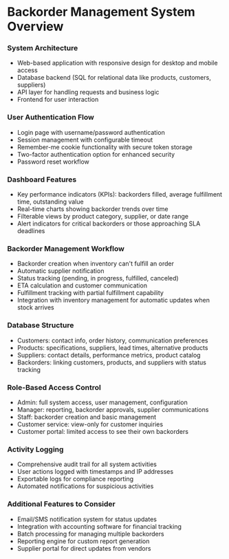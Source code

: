 # Backorder Management System Overview
### System Architecture

- Web-based application with responsive design for desktop and mobile access
- Database backend (SQL for relational data like products, customers, suppliers)
- API layer for handling requests and business logic
- Frontend for user interaction

### User Authentication Flow

- Login page with username/password authentication
- Session management with configurable timeout
- Remember-me cookie functionality with secure token storage
- Two-factor authentication option for enhanced security
- Password reset workflow

### Dashboard Features

- Key performance indicators (KPIs): backorders filled, average fulfillment time, outstanding value
- Real-time charts showing backorder trends over time
- Filterable views by product category, supplier, or date range
- Alert indicators for critical backorders or those approaching SLA deadlines

### Backorder Management Workflow

- Backorder creation when inventory can't fulfill an order
- Automatic supplier notification
- Status tracking (pending, in progress, fulfilled, canceled)
- ETA calculation and customer communication
- Fulfillment tracking with partial fulfillment capability
- Integration with inventory management for automatic updates when stock arrives

### Database Structure

- Customers: contact info, order history, communication preferences
- Products: specifications, suppliers, lead times, alternative products
- Suppliers: contact details, performance metrics, product catalog
- Backorders: linking customers, products, and suppliers with status tracking

### Role-Based Access Control

- Admin: full system access, user management, configuration
- Manager: reporting, backorder approvals, supplier communications
- Staff: backorder creation and basic management
- Customer service: view-only for customer inquiries
- Customer portal: limited access to see their own backorders

### Activity Logging

- Comprehensive audit trail for all system activities
- User actions logged with timestamps and IP addresses
- Exportable logs for compliance reporting
- Automated notifications for suspicious activities

### Additional Features to Consider

- Email/SMS notification system for status updates
- Integration with accounting software for financial tracking
- Batch processing for managing multiple backorders
- Reporting engine for custom report generation
- Supplier portal for direct updates from vendors
